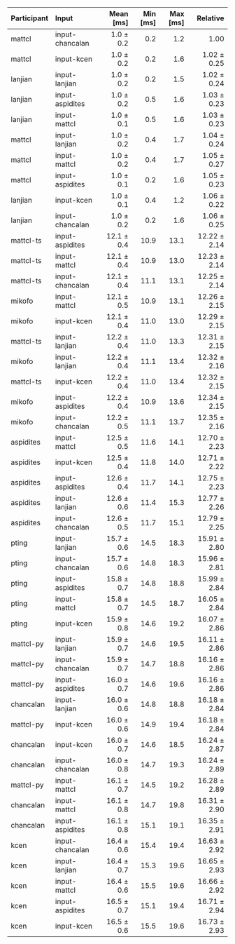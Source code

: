 | Participant | Input | Mean [ms] | Min [ms] | Max [ms] | Relative |
|:---|:---|---:|---:|---:|---:|
| mattcl | input-chancalan | 1.0 ± 0.2 | 0.2 | 1.2 | 1.00 |
| mattcl | input-kcen | 1.0 ± 0.2 | 0.2 | 1.6 | 1.02 ± 0.25 |
| lanjian | input-lanjian | 1.0 ± 0.2 | 0.2 | 1.5 | 1.02 ± 0.24 |
| lanjian | input-aspidites | 1.0 ± 0.2 | 0.5 | 1.6 | 1.03 ± 0.23 |
| lanjian | input-mattcl | 1.0 ± 0.1 | 0.5 | 1.6 | 1.03 ± 0.23 |
| mattcl | input-lanjian | 1.0 ± 0.2 | 0.4 | 1.7 | 1.04 ± 0.24 |
| mattcl | input-mattcl | 1.0 ± 0.2 | 0.4 | 1.7 | 1.05 ± 0.27 |
| mattcl | input-aspidites | 1.0 ± 0.1 | 0.2 | 1.6 | 1.05 ± 0.23 |
| lanjian | input-kcen | 1.0 ± 0.1 | 0.4 | 1.2 | 1.06 ± 0.22 |
| lanjian | input-chancalan | 1.0 ± 0.2 | 0.2 | 1.6 | 1.06 ± 0.25 |
| mattcl-ts | input-aspidites | 12.1 ± 0.4 | 10.9 | 13.1 | 12.22 ± 2.14 |
| mattcl-ts | input-mattcl | 12.1 ± 0.4 | 10.9 | 13.0 | 12.23 ± 2.14 |
| mattcl-ts | input-chancalan | 12.1 ± 0.4 | 11.1 | 13.1 | 12.25 ± 2.14 |
| mikofo | input-mattcl | 12.1 ± 0.5 | 10.9 | 13.1 | 12.26 ± 2.15 |
| mikofo | input-kcen | 12.1 ± 0.4 | 11.0 | 13.0 | 12.29 ± 2.15 |
| mattcl-ts | input-lanjian | 12.2 ± 0.4 | 11.0 | 13.3 | 12.31 ± 2.15 |
| mikofo | input-lanjian | 12.2 ± 0.4 | 11.1 | 13.4 | 12.32 ± 2.16 |
| mattcl-ts | input-kcen | 12.2 ± 0.4 | 11.0 | 13.4 | 12.32 ± 2.15 |
| mikofo | input-aspidites | 12.2 ± 0.4 | 10.9 | 13.6 | 12.34 ± 2.15 |
| mikofo | input-chancalan | 12.2 ± 0.5 | 11.1 | 13.7 | 12.35 ± 2.16 |
| aspidites | input-mattcl | 12.5 ± 0.5 | 11.6 | 14.1 | 12.70 ± 2.23 |
| aspidites | input-kcen | 12.5 ± 0.4 | 11.8 | 14.0 | 12.71 ± 2.22 |
| aspidites | input-aspidites | 12.6 ± 0.4 | 11.7 | 14.1 | 12.75 ± 2.23 |
| aspidites | input-lanjian | 12.6 ± 0.6 | 11.4 | 15.3 | 12.77 ± 2.26 |
| aspidites | input-chancalan | 12.6 ± 0.5 | 11.7 | 15.1 | 12.79 ± 2.25 |
| pting | input-lanjian | 15.7 ± 0.6 | 14.5 | 18.3 | 15.91 ± 2.80 |
| pting | input-chancalan | 15.7 ± 0.6 | 14.8 | 18.3 | 15.96 ± 2.81 |
| pting | input-aspidites | 15.8 ± 0.7 | 14.8 | 18.8 | 15.99 ± 2.84 |
| pting | input-mattcl | 15.8 ± 0.7 | 14.5 | 18.7 | 16.05 ± 2.84 |
| pting | input-kcen | 15.9 ± 0.8 | 14.6 | 19.2 | 16.07 ± 2.86 |
| mattcl-py | input-lanjian | 15.9 ± 0.7 | 14.6 | 19.5 | 16.11 ± 2.86 |
| mattcl-py | input-chancalan | 15.9 ± 0.7 | 14.7 | 18.8 | 16.16 ± 2.86 |
| mattcl-py | input-aspidites | 16.0 ± 0.7 | 14.6 | 19.6 | 16.16 ± 2.86 |
| chancalan | input-lanjian | 16.0 ± 0.6 | 14.8 | 18.8 | 16.18 ± 2.84 |
| mattcl-py | input-kcen | 16.0 ± 0.6 | 14.9 | 19.4 | 16.18 ± 2.84 |
| chancalan | input-kcen | 16.0 ± 0.7 | 14.6 | 18.5 | 16.24 ± 2.87 |
| chancalan | input-chancalan | 16.0 ± 0.8 | 14.7 | 19.3 | 16.24 ± 2.89 |
| mattcl-py | input-mattcl | 16.1 ± 0.7 | 14.5 | 19.2 | 16.28 ± 2.89 |
| chancalan | input-mattcl | 16.1 ± 0.8 | 14.7 | 19.8 | 16.31 ± 2.90 |
| chancalan | input-aspidites | 16.1 ± 0.8 | 15.1 | 19.1 | 16.35 ± 2.91 |
| kcen | input-chancalan | 16.4 ± 0.6 | 15.4 | 19.4 | 16.63 ± 2.92 |
| kcen | input-lanjian | 16.4 ± 0.7 | 15.3 | 19.6 | 16.65 ± 2.93 |
| kcen | input-mattcl | 16.4 ± 0.6 | 15.5 | 19.6 | 16.66 ± 2.92 |
| kcen | input-aspidites | 16.5 ± 0.7 | 15.1 | 19.4 | 16.71 ± 2.94 |
| kcen | input-kcen | 16.5 ± 0.6 | 15.5 | 19.6 | 16.73 ± 2.93 |
